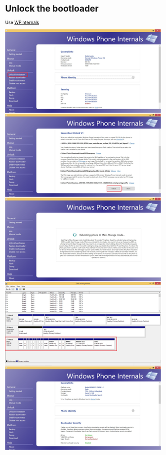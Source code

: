# Unlock the bootloader

Use [WPinternals](https://github.com/ReneLergner/WPinternals)

![](Unlock01.jpg)
![](Unlock02.jpg)
![](Unlock03.jpg)
![](Unlock03b.jpg)
![](Unlock04.jpg)